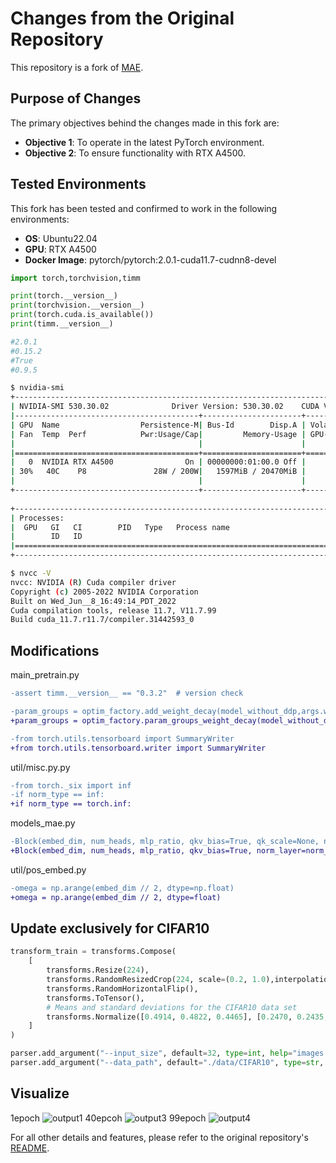 # Changes from the Original Repository

This repository is a fork of [MAE](https://github.com/facebookresearch/mae). 

## Purpose of Changes

The primary objectives behind the changes made in this fork are:

- **Objective 1**: To operate in the latest PyTorch environment.
- **Objective 2**: To ensure functionality with RTX A4500.

## Tested Environments

This fork has been tested and confirmed to work in the following environments:

- **OS**: Ubuntu22.04
- **GPU**: RTX A4500
- **Docker Image**: pytorch/pytorch:2.0.1-cuda11.7-cudnn8-devel 

```python
import torch,torchvision,timm

print(torch.__version__)
print(torchvision.__version__)
print(torch.cuda.is_available())
print(timm.__version__)

#2.0.1
#0.15.2
#True
#0.9.5

```

```bash
$ nvidia-smi
+---------------------------------------------------------------------------------------+
| NVIDIA-SMI 530.30.02              Driver Version: 530.30.02    CUDA Version: 12.1     |
|-----------------------------------------+----------------------+----------------------+
| GPU  Name                  Persistence-M| Bus-Id        Disp.A | Volatile Uncorr. ECC |
| Fan  Temp  Perf            Pwr:Usage/Cap|         Memory-Usage | GPU-Util  Compute M. |
|                                         |                      |               MIG M. |
|=========================================+======================+======================|
|   0  NVIDIA RTX A4500                On | 00000000:01:00.0 Off |                  Off |
| 30%   40C    P8               28W / 200W|   1597MiB / 20470MiB |      1%      Default |
|                                         |                      |                  N/A |
+-----------------------------------------+----------------------+----------------------+
                                                                                         
+---------------------------------------------------------------------------------------+
| Processes:                                                                            |
|  GPU   GI   CI        PID   Type   Process name                            GPU Memory |
|        ID   ID                                                             Usage      |
|=======================================================================================|
+---------------------------------------------------------------------------------------+

$ nvcc -V
nvcc: NVIDIA (R) Cuda compiler driver
Copyright (c) 2005-2022 NVIDIA Corporation
Built on Wed_Jun__8_16:49:14_PDT_2022
Cuda compilation tools, release 11.7, V11.7.99
Build cuda_11.7.r11.7/compiler.31442593_0

```

## Modifications

main_pretrain.py
```diff
-assert timm.__version__ == "0.3.2"  # version check
```
```diff
-param_groups = optim_factory.add_weight_decay(model_without_ddp,args.weight_decay)
+param_groups = optim_factory.param_groups_weight_decay(model_without_ddp, weight_decay=args.weight_decay)
```

```diff
-from torch.utils.tensorboard import SummaryWriter
+from torch.utils.tensorboard.writer import SummaryWriter
```

util/misc.py.py
```diff
-from torch._six import inf
-if norm_type == inf:
+if norm_type == torch.inf:
```

models_mae.py
```diff
-Block(embed_dim, num_heads, mlp_ratio, qkv_bias=True, qk_scale=None, norm_layer=norm_layer)
+Block(embed_dim, num_heads, mlp_ratio, qkv_bias=True, norm_layer=norm_layer) for i in range(depth)
```

util/pos_embed.py
```diff
-omega = np.arange(embed_dim // 2, dtype=np.float)
+omega = np.arange(embed_dim // 2, dtype=float)
```

## Update exclusively for CIFAR10

```python
transform_train = transforms.Compose(
    [
        transforms.Resize(224),
        transforms.RandomResizedCrop(224, scale=(0.2, 1.0),interpolation=transforms.InterpolationMode.BICUBIC),  # 3 is bicubic
        transforms.RandomHorizontalFlip(),
        transforms.ToTensor(),
        # Means and standard deviations for the CIFAR10 data set
        transforms.Normalize([0.4914, 0.4822, 0.4465], [0.2470, 0.2435, 0.2616]),
    ]
)
```

```python
parser.add_argument("--input_size", default=32, type=int, help="images input size")
parser.add_argument("--data_path", default="./data/CIFAR10", type=str, help="dataset path")
```

## Visualize

1epoch
![output1](https://github.com/nphsgw/mae/assets/13401073/8c484b78-3c54-4f28-af8a-113b1b995b60)
40epcoh
![output3](https://github.com/nphsgw/mae/assets/13401073/712c65d9-9e2f-4ad5-ac67-93b368f67914)
99epoch
![output4](https://github.com/nphsgw/mae/assets/13401073/b9ce165e-d3db-42ce-a20d-b39200d93ade)


For all other details and features, please refer to the original repository's [README](https://github.com/facebookresearch/mae/blob/main/README.md).


